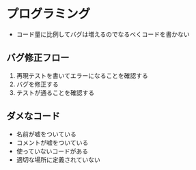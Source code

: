 # プログラミング

- コード量に比例してバグは増えるのでなるべくコードを書かない

## バグ修正フロー
1. 再現テストを書いてエラーになることを確認する
1. バグを修正する
1. テストが通ることを確認する

## ダメなコード
- 名前が嘘をついている
- コメントが嘘をついている
- 使っていないコードがある
- 適切な場所に定義されていない
